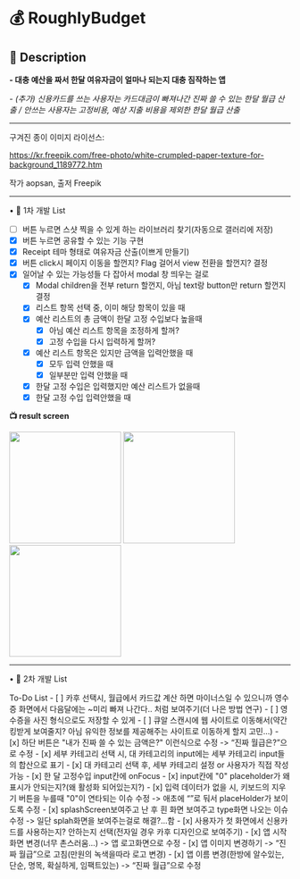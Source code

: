 # 💰 RoughlyBudget

## 📝 Description
**- 대충 예산을 짜서 한달 여유자금이 얼마나 되는지 대충 짐작하는 앱**

*- (추가) 신용카드를 쓰는 사용자는 카드대금이 빠져나간 진짜 쓸 수 있는 한달 월급 산출 / 안쓰는 사용자는 고정비용, 예상 지출 비용을 제외한 한달 월급 산출*

---
구겨진 종이 이미지 라이선스: 

https://kr.freepik.com/free-photo/white-crumpled-paper-texture-for-background_1189772.htm

작가 aopsan, 출저 Freepik

---


• 📍 1차 개발 List


- [ ] 버튼 누르면 스샷 찍을 수 있게 하는 라이브러리 찾기(자동으로 갤러리에 저장)
- [x] 버튼 누르면 공유할 수 있는 기능 구현
- [x] Receipt 테마 형태로 여유자금 산출(이쁘게 만들기)
- [x] 버튼 click시 페이지 이동을 할껀지? Flag 걸어서 view 전환을 할껀지? 결정
- [x] 일어날 수 있는 가능성들 다 잡아서 modal 창 띄우는 걸로
    - [x] Modal children을 전부 return 할껀지, 아님 text랑 button만 return 할껀지 결정
    - [x] 리스트 항목 선택 중, 이미 해당 항목이 있을 때
    - [x] 예산 리스트의 총 금액이 한달 고정 수입보다 높을때
        - [x] 아님 예산 리스트 항목을 조정하게 할꺼?
        - [x] 고정 수입을 다시 입력하게 할꺼?
    - [x] 예산 리스트 항목은 있지만 금액을 입력안했을 때
        - [x] 모두 입력 안했을 때
        - [x] 일부분만 입력 안했을 때
    - [x] 한달 고정 수입은 입력했지만 예산 리스트가 없을때
    - [x] 한달 고정 수입 입력안했을 때

**📺 result screen**
<div>
    <img width="200" src="https://github.com/onion0211/RoughlyBudget/assets/110289407/14d57acf-3406-40b5-9219-d74b62919ddd">
    <img width="200" src="https://github.com/onion0211/RoughlyBudget/assets/110289407/4ec2d9f0-67e6-4314-83fc-390ac640a124">
    <img width="200" src="https://github.com/onion0211/RoughlyBudget/assets/110289407/227ec5c5-a8c7-49af-9938-a2ba3a4589ce">
</div>

---

• 📍 2차 개발 List

To-Do List
    - [ ] 카후 선택시, 월급에서 카드값 계산 하면 마이너스일 수 있으니까 영수증 화면에서 다음달에는 ~미리 빠져 나간다.. 처럼 보여주기(더 나은 방법 연구)
    - [ ] 영수증을 사진 형식으로도 저장할 수 있게 
    - [ ] 큐알 스캔시에 웹 사이트로 이동해서(약간 킹받게 보여줄지? 아님 유익한 정보를 제공해주는 사이트로 이동하게 할지 고민...)
    - [x] 하단 버튼은 "내가 진짜 쓸 수 있는 금액은?" 이런식으로 수정 -> “진짜 월급은?”으로 수정
    - [x] 세부 카테고리 선택 시, 대 카테고리의 input에는 세부 카테고리 input들의 합산으로 표기
    - [x] 대 카테고리 선택 후, 세부 카테고리 설정 or 사용자가 직접 작성 가능
    - [x] 한 달 고정수입 input칸에 onFocus
    - [x] input칸에 "0" placeholder가 왜 표시가 안되는지?(왜 활성화 되어있는지?)
    - [x] 입력 데이터가 없을 시, 키보드의 지우기 버튼을 누를때 "0"이 연타되는 이슈 수정 -> 애초에 “”로 둬서 placeHolder가 보이도록 수정
    - [x] splashScreen보여주고 난 후 흰 화면 보여주고 type화면 나오는 이슈 수정 -> 일단 splah화면을 보여주는걸로 해결?…함
    - [x] 사용자가 첫 화면에서 신용카드를 사용하는지? 안하는지 선택(전자일 경우 카후 디자인으로 보여주기)
    - [x] 앱 시작화면 변경(너무 촌스러움...) -> 앱 로고화면으로 수정
    - [x] 앱 이미지 변경하기 -> “진짜 월급”으로 고침(만원의 녹색을따라 로고 변경)
    - [x] 앱 이름 변경(한방에 알수있는,단순, 명목, 확실하게, 임팩트있는) -> “진짜 월급”으로 수정
